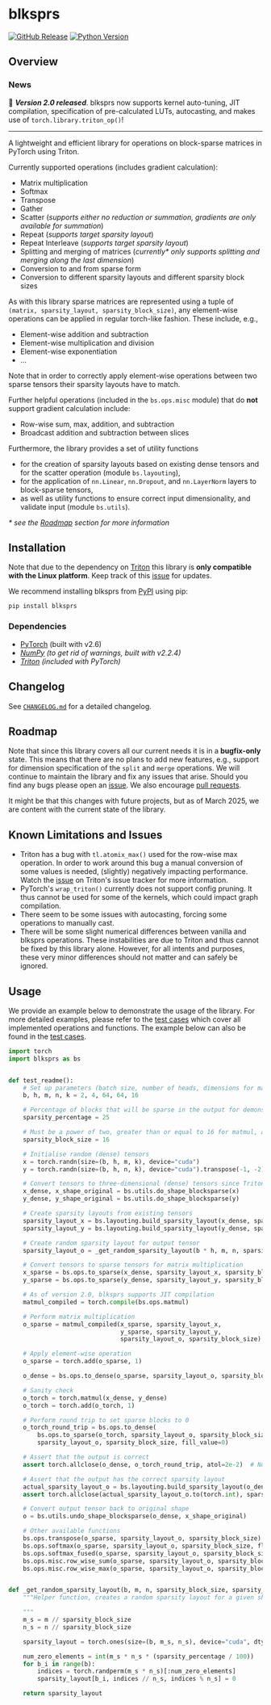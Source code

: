 # blksprs

[![GitHub Release](https://img.shields.io/github/v/release/FelixSchoen/blksprs?include_prereleases&label=Latest%20Release)](https://github.com/FelixSchoen/blksprs/releases)
[![Python Version](https://img.shields.io/badge/Python%20Version-3.11-blue)](https://www.python.org/downloads/release/python-3119/)

## Overview

### News

🎉 ***Version 2.0 released***. blksprs now supports kernel auto-tuning, JIT compilation, specification of pre-calculated
LUTs, autocasting, and makes use of `torch.library.triton_op()`!

---

A lightweight and efficient library for operations on block-sparse matrices in PyTorch using Triton.

Currently supported operations (includes gradient calculation):

- Matrix multiplication
- Softmax
- Transpose
- Gather
- Scatter (_supports either no reduction or summation, gradients are only available for summation_)
- Repeat (_supports target sparsity layout_)
- Repeat Interleave (_supports target sparsity layout_)
- Splitting and merging of matrices (_currently* only supports splitting and merging along the last dimension_)
- Conversion to and from sparse form
- Conversion to different sparsity layouts and different sparsity block sizes

As with this library sparse matrices are represented using a tuple of `(matrix, sparsity_layout, sparsity_block_size)`,
any element-wise operations can be applied in regular torch-like fashion.
These include, e.g.,

- Element-wise addition and subtraction
- Element-wise multiplication and division
- Element-wise exponentiation
- ...

Note that in order to correctly apply element-wise operations between two sparse tensors their sparsity layouts have to
match.

Further helpful operations (included in the ``bs.ops.misc`` module) that do **not** support gradient calculation
include:

- Row-wise sum, max, addition, and subtraction
- Broadcast addition and subtraction between slices

Furthermore, the library provides a set of utility functions

- for the creation of sparsity layouts based on existing
  dense tensors and for the scatter operation (module ``bs.layouting``),
- for the application of ``nn.Linear``, ``nn.Dropout``, and ``nn.LayerNorm`` layers to block-sparse tensors,
- as well as utility functions to ensure correct input dimensionality, and validate input (module ``bs.utils``).

_* see the [Roadmap](#roadmap) section for more information_

## Installation

Note that due to the dependency on [Triton](https://github.com/triton-lang/triton) this library is **only compatible
with
the Linux platform**.
Keep track of this [issue](https://github.com/triton-lang/triton/issues/1640) for updates.

We recommend installing blksprs from [PyPI](https://pypi.org/project/blksprs/) using pip:

```pip install blksprs```

### Dependencies

- [PyTorch](https://pytorch.org/) (built with v2.6)
- _[NumPy](https://numpy.org/) (to get rid of warnings, built with v2.2.4)_
- _[Triton](https://github.com/triton-lang/triton) (included with PyTorch)_

## Changelog

See [`CHANGELOG.md`](https://github.com/FelixSchoen/blksprs/blob/main/CHANGELOG.md) for a detailed changelog.

## Roadmap

Note that since this library covers all our current needs it is in a **bugfix-only** state.
This means that there are no plans to add new features, e.g., support for dimension specification of the ``split`` and
``merge`` operations.
We will continue to maintain the library and fix any issues that arise.
Should you find any bugs please open an [issue](https://github.com/FelixSchoen/blksprs/issues).
We also encourage [pull requests](https://github.com/FelixSchoen/blksprs/pulls).

It might be that this changes with future projects, but as of March 2025, we are content with the current state of the
library.

## Known Limitations and Issues

- Triton has a bug with `tl.atomix_max()` used for the row-wise max operation.
  In order to work around this bug a manual conversion of some values is needed, (slightly) negatively impacting
  performance.
  Watch the [issue](https://github.com/triton-lang/triton/issues/6376) on Triton's issue tracker for more information.
- PyTorch's `wrap_triton()` currently does not support config pruning. It thus cannot be used for some of the kernels,
  which could impact graph compilation.
- There seem to be some issues with autocasting, forcing some operations to manually cast.
- There will be some slight numerical differences between vanilla and blksprs operations.
  These instabilities are due to Triton and thus cannot be fixed by this library alone.
  However, for all intents and purposes, these very minor differences should not matter and can safely be ignored.

## Usage

We provide an example below to demonstrate the usage of the library.
For more detailed examples, please refer to
the [test cases](https://github.com/FelixSchoen/blksprs/blob/main/test/cases/test_blocksparse.py) which cover all
implemented operations and functions.
The example below can also be found in
the [test cases](https://github.com/FelixSchoen/blksprs/blob/main/test/cases/test_readme.py).

```python
import torch
import blksprs as bs


def test_readme():
    # Set up parameters (batch size, number of heads, dimensions for matrices (m, k) and (n, k))
    b, h, m, n, k = 2, 4, 64, 64, 16

    # Percentage of blocks that will be sparse in the output for demonstration purposes
    sparsity_percentage = 25

    # Must be a power of two, greater than or equal to 16 for matmul, and divide m, n, and k
    sparsity_block_size = 16

    # Initialise random (dense) tensors
    x = torch.randn(size=(b, h, m, k), device="cuda")
    y = torch.randn(size=(b, h, n, k), device="cuda").transpose(-1, -2).contiguous()

    # Convert tensors to three-dimensional (dense) tensors since Triton can only handle tensors of exactly three dimensions
    x_dense, x_shape_original = bs.utils.do_shape_blocksparse(x)
    y_dense, y_shape_original = bs.utils.do_shape_blocksparse(y)

    # Create sparsity layouts from existing tensors
    sparsity_layout_x = bs.layouting.build_sparsity_layout(x_dense, sparsity_block_size)
    sparsity_layout_y = bs.layouting.build_sparsity_layout(y_dense, sparsity_block_size)

    # Create random sparsity layout for output tensor
    sparsity_layout_o = _get_random_sparsity_layout(b * h, m, n, sparsity_block_size, sparsity_percentage)

    # Convert tensors to sparse tensors for matrix multiplication
    x_sparse = bs.ops.to_sparse(x_dense, sparsity_layout_x, sparsity_block_size)
    y_sparse = bs.ops.to_sparse(y_dense, sparsity_layout_y, sparsity_block_size)

    # As of version 2.0, blksprs supports JIT compilation
    matmul_compiled = torch.compile(bs.ops.matmul)

    # Perform matrix multiplication
    o_sparse = matmul_compiled(x_sparse, sparsity_layout_x,
                               y_sparse, sparsity_layout_y,
                               sparsity_layout_o, sparsity_block_size)

    # Apply element-wise operation
    o_sparse = torch.add(o_sparse, 1)

    o_dense = bs.ops.to_dense(o_sparse, sparsity_layout_o, sparsity_block_size)

    # Sanity check
    o_torch = torch.matmul(x_dense, y_dense)
    o_torch = torch.add(o_torch, 1)

    # Perform round trip to set sparse blocks to 0
    o_torch_round_trip = bs.ops.to_dense(
        bs.ops.to_sparse(o_torch, sparsity_layout_o, sparsity_block_size),
        sparsity_layout_o, sparsity_block_size, fill_value=0)

    # Assert that the output is correct
    assert torch.allclose(o_dense, o_torch_round_trip, atol=2e-2)  # Note that small numerical differences are expected

    # Assert that the output has the correct sparsity layout
    actual_sparsity_layout_o = bs.layouting.build_sparsity_layout(o_dense, sparsity_block_size)
    assert torch.allclose(actual_sparsity_layout_o.to(torch.int), sparsity_layout_o)

    # Convert output tensor back to original shape
    o = bs.utils.undo_shape_blocksparse(o_dense, x_shape_original)

    # Other available functions
    bs.ops.transpose(o_sparse, sparsity_layout_o, sparsity_block_size)
    bs.ops.softmax(o_sparse, sparsity_layout_o, sparsity_block_size, flag_fused=False)
    bs.ops.softmax_fused(o_sparse, sparsity_layout_o, sparsity_block_size) # Significantly faster version that requires that rows of matrix fit into memory (default if flag is not set)
    bs.ops.misc.row_wise_sum(o_sparse, sparsity_layout_o, sparsity_block_size)
    bs.ops.misc.row_wise_max(o_sparse, sparsity_layout_o, sparsity_block_size)


def _get_random_sparsity_layout(b, m, n, sparsity_block_size, sparsity_percentage):
    """Helper function, creates a random sparsity layout for a given shape with a given percentage of blocks marked as sparse.

    """
    m_s = m // sparsity_block_size
    n_s = n // sparsity_block_size

    sparsity_layout = torch.ones(size=(b, m_s, n_s), device="cuda", dtype=torch.int)

    num_zero_elements = int(m_s * n_s * (sparsity_percentage / 100))
    for b_i in range(b):
        indices = torch.randperm(m_s * n_s)[:num_zero_elements]
        sparsity_layout[b_i, indices // n_s, indices % n_s] = 0

    return sparsity_layout
```